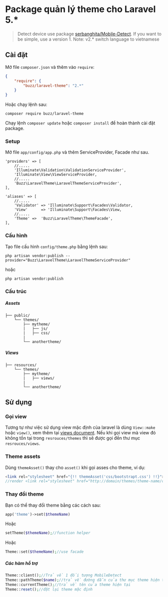 # Package quản lý theme cho Laravel 5.*

> Detect device use package  [serbanghita/Mobile-Detect](https://github.com/serbanghita/Mobile-Detect).
> If you want to be simple, use a version 1.
> Note: v2.* switch language to vietnamese

## Cài đặt
Mở file `composer.json` và thêm vào `require`:

```json
{
    "require": {
        "buzz/laravel-theme": "2.*"
    }
}
```

Hoặc chạy lệnh sau:

```
composer require buzz/laravel-theme
```

Chạy lệnh ```composer update``` hoặc ```composer install``` để hoàn thành cài đặt package.

### Setup

Mở file `app/config/app.php` và thêm ServiceProvider, Facade như sau.

```
'providers' => [
    //.....
    'Illuminate\Validation\ValidationServiceProvider',
    'Illuminate\View\ViewServiceProvider,
    //.....
    'Buzz\LaravelTheme\LaravelThemeServiceProvider',
],
```

```
'aliases' => [
    //.....
    'Validator' => 'Illuminate\Support\Facades\Validator,
    'View'      => 'Illuminate\Support\Facades\View,
    //.....
    'Theme' =>  'Buzz\LaravelTheme\ThemeFacade',
],
```

### Cấu hình

Tạo file cấu hình ``config/theme.php`` bằng lệnh sau:

~~~
php artisan vendor:publish --provider="Buzz\LaravelTheme\LaravelThemeServiceProvider"
~~~

hoặc

~~~
php artisan vendor:publish
~~~

### Cấu trúc
##### Assets
```
├── public/
    └── themes/
        ├── mytheme/
        |   ├── js/
        |   ├── css/
        |
        └── anothertheme/

```
##### Views
```
├── resources/
    └── themes/
        ├── mytheme/
        |   ├── views/
        |
        └── anothertheme/

```


## Sử dụng

### Gọi view

Tương tự như việc sử dụng view mặc định của laravel là dùng ``View::make`` hoặc ``view()``, xem thêm tại [views document](http://laravel.com/docs/5.1/views). Nếu khi gọi view mà view đó không tồn tại trong ``resrouces/themes`` thì sẽ được gọi đến thư mục ``resrouces/views``.

### Theme assets

Dùng ``themeAsset()`` thay cho ``asset()`` khi gọi asses cho theme, ví dụ:

```php
<link rel="stylesheet" href="{!! themeAsset('css/bootstrapt.css') !!}">
//render <link rel="stylesheet" href="http://domain/themes/theme-name/css/bootstrapt.css">
```

### Thay đổi theme

Bạn có thể thay đổi theme bằng các cách sau:

```php
app('theme')->set($themeName)
```

Hoặc

```php
setTheme($themeName);//function helper
```

Hoặc

```php
Theme::set($themeName);//use facade
```

##### Các hàm hỗ trợ

```php
Theme::client();//Trả về 1 đối tượng MobileDetect
Theme::pathTheme($name);//trả về đường dẫn của thư mục theme hiện tại hoặc theo tên theme truyền vào
Theme::currentTheme();//trả về tên của theme hiện tại
Theme::reset();//đặt lại theme mặc định
```




